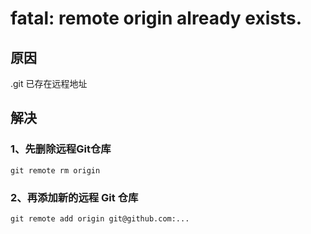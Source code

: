 # fatal: remote origin already exists.

## 原因
.git 已存在远程地址

## 解决
### 1、先删除远程Git仓库
```shell script
git remote rm origin
```

### 2、再添加新的远程 Git 仓库
```shell script
git remote add origin git@github.com:...
```





<ad/>
<comment/>